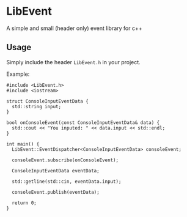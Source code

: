 # LibEvent
A simple and small (header only) event library for c++

## Usage
Simply include the header `LibEvent.h` in your project.

Example:

```
#include <LibEvent.h>
#include <iostream>

struct ConsoleInputEventData {
  std::string input;
}

bool onConsoleEvent(const ConsoleInputEventData& data) {
  std::cout << "You inputed: " << data.input << std::endl;
}

int main() {
  LibEvent::EventDispatcher<ConsoleInputEventData> consoleEvent;
  
  consoleEvent.subscribe(onConsoleEvent);
  
  ConsoleInputEventData eventData;
  
  std::getline(std::cin, eventData.input);
  
  consoleEvent.publish(eventData);
  
  return 0;
}
```
